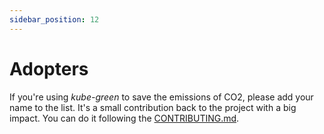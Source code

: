 ```yaml
---
sidebar_position: 12
---
```


# Adopters

If you're using *kube-green* to save the emissions of CO2, please add your name to the list.
It's a small contribution back to the project with a big impact. You can do it following the [CONTRIBUTING.md](https://github.com/kube-green/kube-green.github.io/blob/main/CONTRIBUTING.md#add-your-organization-to-adopters).

<!-- ADOPTERS BELOW THIS POINT -->

<!-- ADOPTERS ABOVE THIS POINT -->
